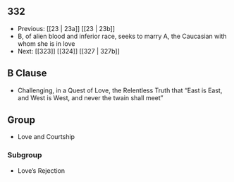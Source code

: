 ## 332
- Previous: [[23 | 23a]] [[23 | 23b]] 
- B, of alien blood and inferior race, seeks to marry A, the Caucasian with whom she is in love
- Next: [[323]] [[324]] [[327 | 327b]] 

## B Clause
- Challenging, in a Quest of Love, the Relentless Truth that “East is East, and West is West, and never the twain shall meet”

## Group
- Love and Courtship

### Subgroup
- Love’s Rejection

